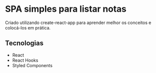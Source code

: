 # SPA simples para listar notas

Criado utilizando create-react-app para aprender melhor os conceitos e colocá-los em prática.

## Tecnologias

* React
* React Hooks
* Styled Components
